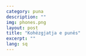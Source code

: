```yaml
---
category: puna
description: ""
img: phones.png
layout: post
title: "Kohëzgjatja e punës"
excerpt: ""
lang: sq
---
```

